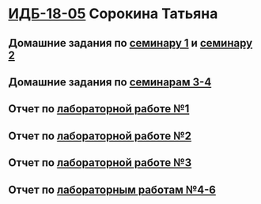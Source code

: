 # [ИДБ-18-05](https://github.com/stankin/design-part-1/wiki/list-idb-18-05) Сорокина Татьяна 
## Домашние задания по [семинару 1](https://github.com/stankin/design-part-1/wiki/sem1) и [семинару 2](https://github.com/stankin/design-part-1/wiki/sem2) 
## Домашние задания по [семинарам 3-4](https://github.com/TatyanaSor/TatyanaSor.github.io/wiki)
## Отчет по [лабораторной работе №1](https://github.com/TatyanaSor/TatyanaSor.github.io/wiki/Лабораторная-работа-№1)
## Отчет по [лабораторной работе №2](https://github.com/TatyanaSor/TatyanaSor.github.io/wiki/Лабораторная-работа-№2)
## Отчет по [лабораторной работе №3](https://github.com/TatyanaSor/TatyanaSor.github.io/wiki/Лабораторная-работа-№3)
## Отчет по [лабораторным работам №4-6](https://github.com/TatyanaSor/TatyanaSor.github.io/wiki/Лабораторные-работы-№4,5,6)

